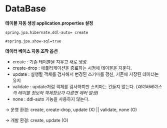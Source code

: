 # DataBase

**테이블 자동 생성 application.properties 설정**

`spring.jpa.hibernate.ddl-auto= create`

`#spring.jpa.show-sql=true`

**데이터 베이스 자동 조작 옵션**

- create : 기존 테이블을 지우고 새로 생성
- create-drop : 애플리케이션을 종료하는 시점에 테이블을 지운다.
- update : 실행될 객체를 검사해서 변경된 스키마를 갱신, 기존에 저장된 데이터는 유지
- validate : update처럼 객체를 검사하지만 스키마는 건들지 않는다. (*데이터베이스의 테이블 정보와 객체정보가 다른면 에러 발생)*
- none : ddl-auto 기능을 사용하지 않는다.

→ 운영 환경: create, create-drop, update (X)  ||  validate, none (O)

→ 개발 환경: create, update (O)